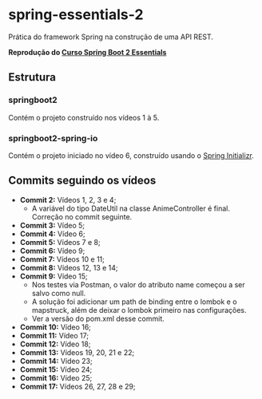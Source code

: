 # spring-essentials-2
Prática do framework Spring na construção de uma API REST.

**Reprodução do [Curso Spring Boot 2 Essentials](https://www.youtube.com/playlist?list=PL62G310vn6nFBIxp6ZwGnm8xMcGE3VA5H)**

## Estrutura

### springboot2

Contém o projeto construído nos vídeos 1 à 5.

### springboot2-spring-io

Contém o projeto iniciado no vídeo 6, construído usando o [Spring Initializr](https://start.spring.io).

## Commits seguindo os vídeos

- **Commit 2:** Vídeos 1, 2, 3 e 4;
	- A variável do tipo DateUtil  na classe AnimeController é final. Correção no commit seguinte.
- **Commit 3:** Vídeo 5;
- **Commit 4:** Vídeo 6;
- **Commit 5:** Vídeos 7 e 8;
- **Commit 6:** Vídeo 9;
- **Commit 7:** Vídeos 10 e 11;
- **Commit 8:** Vídeos 12, 13 e 14;
- **Commit 9:** Vídeo 15;
	- Nos testes via Postman, o valor do atributo name começou a ser salvo como null.
	- A solução foi adicionar um path de binding entre o lombok e o mapstruck, além de deixar o lombok primeiro nas configurações.
	- Ver a versão do pom.xml desse commit.
- **Commit 10:** Vídeo 16;
- **Commit 11:** Vídeo 17;
- **Commit 12:** Vídeo 18;
- **Commit 13:** Vídeos 19, 20, 21 e 22;
- **Commit 14:** Vídeo 23;
- **Commit 15:** Vídeo 24;
- **Commit 16:** Vídeo 25;
- **Commit 17:** Vídeos 26, 27, 28 e 29;